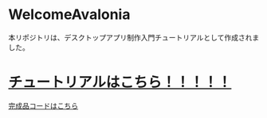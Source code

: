 # WelcomeAvalonia

本リポジトリは、デスクトップアプリ制作入門チュートリアルとして作成されました。

# [チュートリアルはこちら！！！！！](docs/tutorial.md)

[完成品コードはこちら](https://github.com/SousiOmine/WelcomeAvalonia/tree/main/WelcomeAvaloniaLauncher)